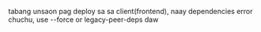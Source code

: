 tabang unsaon pag deploy sa sa client(frontend), naay dependencies error chuchu, use --force or legacy-peer-deps daw
